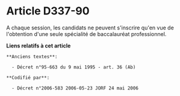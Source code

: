 # Article D337-90

A chaque session, les candidats ne peuvent s'inscrire qu'en vue de l'obtention d'une seule spécialité de baccalauréat
professionnel.

**Liens relatifs à cet article**

	**Anciens textes**:

	  - Décret n°95-663 du 9 mai 1995 - art. 36 (Ab)

	**Codifié par**:

	  - Décret n°2006-583 2006-05-23 JORF 24 mai 2006
